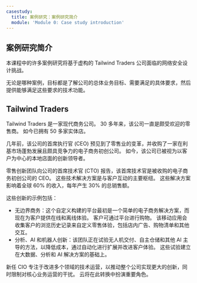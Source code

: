 ```yaml
---
casestudy:
  title: 案例研究：案例研究简介
  module: 'Module 0: Case study introduction'
---
```


## 案例研究简介

本课程中的许多案例研究将基于虚构的 Tailwind Traders 公司面临的网络安全设计挑战。

无论是哪种案例，目标都是了解公司的总体业务目标、需要满足的具体要求，然后提供能够满足这些要求的技术功能。

## Tailwind Traders
 
Tailwind Traders 是一家现代商务公司。 30 多年来，该公司一直是颇受欢迎的零售商。 如今已拥有 50 多家实体店。 

几年前，该公司的首席执行官 (CEO) 预见到了零售业的变革，并收购了一家在利基市场蓬勃发展且颇具竞争力的电子商务初创公司。 如今，该公司已被视为以客户为中心的本地店面的创新领导者。 

零售创新团队向公司的首席技术官 (CTO) 报告，该首席技术官是被收购的电子商务初创公司的 CEO。 这些技术解决方案是与客户互动的主要枢纽。 这些解决方案影响着全球 60% 的收入，每年产生 30% 的总销售额。 

这些创新的示例包括：
* 无边界商务：这个自定义构建的平台最初是一个简单的电子商务解决方案，而现在为客户提供在线和离线体验。 客户可通过平台进行购物。 该移动应用会收集客户的浏览历史记录来自定义零售体验，包括店内广告、购物清单和其他交互。
* 分析、AI 和机器人创新：该团队正在试验无人机交付、自主仓储和其他 AI 主导的方法，以降低成本，通过自动化进行扩展并改进客户体验。 这些试验建立在大数据、分析和 AI 解决方案的基础上。

新任 CIO 专注于改进多个领域的技术运营，以推动整个公司实现更大的创新，同时限制对核心业务运营的干扰。 云将在此转换中扮演重要角色。
